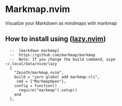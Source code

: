 # Markmap.nvim
Visualize your Markdown as mindmaps with markmap

## How to install using ([lazy.nvim](https://github.com/folke/lazy.nvim))

```
  --  [markdown markmap]
  --  https://github.com/markmap/markmap
  --  Note: If you change the build command, wipe ~/.local/data/nvim/lazy
  {
    "Zeioth/markmap.nvim",
    build = "yarn global add markmap-cli",
     cmd = {"MarkmapOpen"},
    config = function()
      require("markmap").setup()
    end
  },
```
